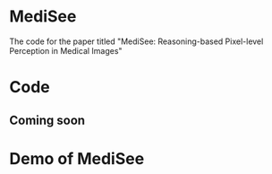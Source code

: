 # MediSee
The code for the paper titled "MediSee: Reasoning-based Pixel-level Perception in Medical Images"

# Code
## Coming soon

# Demo of MediSee

